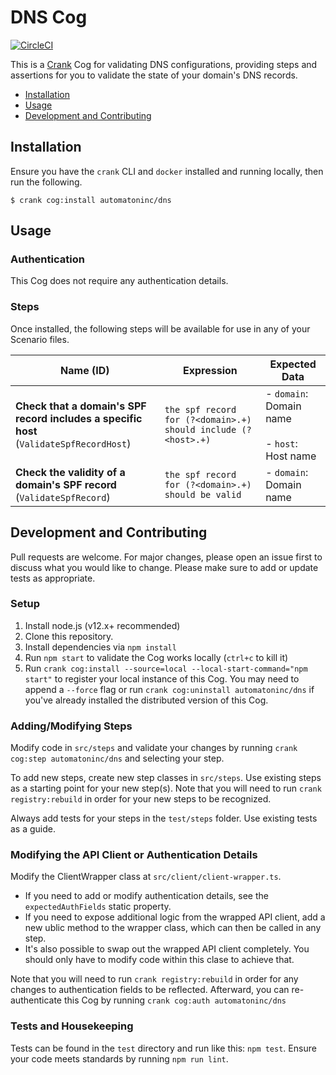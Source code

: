 # DNS Cog

[![CircleCI](https://circleci.com/gh/run-crank/cog-dns/tree/master.svg?style=svg)](https://circleci.com/gh/run-crank/cog-dns/tree/master)

This is a [Crank][what-is-crank] Cog for validating DNS configurations,
providing steps and assertions for you to validate the state of your domain's
DNS records.

* [Installation](#installation)
* [Usage](#usage)
* [Development and Contributing](#development-and-contributing)

## Installation

Ensure you have the `crank` CLI and `docker` installed and running locally,
then run the following.

```shell-session
$ crank cog:install automatoninc/dns
```

## Usage

### Authentication
<!-- run `crank cog:readme automatoninc/dns` to update -->
<!-- authenticationDetails -->
This Cog does not require any authentication details.
<!-- authenticationDetailsEnd -->

### Steps
Once installed, the following steps will be available for use in any of your
Scenario files.

<!-- run `crank cog:readme automatoninc/dns` to update -->
<!-- stepDetails -->
| Name (ID) | Expression | Expected Data |
| --- | --- | --- |
| **Check that a domain's SPF record includes a specific host**<br>(`ValidateSpfRecordHost`) | `the spf record for (?<domain>.+) should include (?<host>.+)` | - `domain`: Domain name <br><br>- `host`: Host name |
| **Check the validity of a domain's SPF record**<br>(`ValidateSpfRecord`) | `the spf record for (?<domain>.+) should be valid` | - `domain`: Domain name |
<!-- stepDetailsEnd -->

## Development and Contributing
Pull requests are welcome. For major changes, please open an issue first to
discuss what you would like to change. Please make sure to add or update tests
as appropriate.

### Setup

1. Install node.js (v12.x+ recommended)
2. Clone this repository.
3. Install dependencies via `npm install`
4. Run `npm start` to validate the Cog works locally (`ctrl+c` to kill it)
5. Run `crank cog:install --source=local --local-start-command="npm start"` to
   register your local instance of this Cog. You may need to append a `--force`
   flag or run `crank cog:uninstall automatoninc/dns` if you've already
   installed the distributed version of this Cog.

### Adding/Modifying Steps
Modify code in `src/steps` and validate your changes by running
`crank cog:step automatoninc/dns` and selecting your step.

To add new steps, create new step classes in `src/steps`. Use existing steps as
a starting point for your new step(s). Note that you will need to run
`crank registry:rebuild` in order for your new steps to be recognized.

Always add tests for your steps in the `test/steps` folder. Use existing tests
as a guide.

### Modifying the API Client or Authentication Details
Modify the ClientWrapper class at `src/client/client-wrapper.ts`.

- If you need to add or modify authentication details, see the
  `expectedAuthFields` static property.
- If you need to expose additional logic from the wrapped API client, add a new
  ublic method to the wrapper class, which can then be called in any step.
- It's also possible to swap out the wrapped API client completely. You should
  only have to modify code within this clase to achieve that.

Note that you will need to run `crank registry:rebuild` in order for any
changes to authentication fields to be reflected. Afterward, you can
re-authenticate this Cog by running `crank cog:auth automatoninc/dns`

### Tests and Housekeeping
Tests can be found in the `test` directory and run like this: `npm test`.
Ensure your code meets standards by running `npm run lint`.

[what-is-crank]: https://crank.run?utm_medium=readme&utm_source=automatoninc%2Fdns
